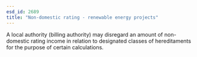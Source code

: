 ```yaml
---
esd_id: 2689
title: "Non-domestic rating - renewable energy projects"
---
```


A local authority (billing authority) may disregard an amount of non-domestic rating income in relation to designated classes of hereditaments for the purpose of certain calculations.

